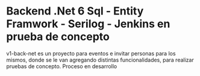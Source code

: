 # Backend .Net 6 Sql - Entity Framwork - Serilog - Jenkins en prueba de concepto
v1-back-net es un proyecto para eventos e invitar personas para los mismos, donde se le van agregando distintas funcionalidades, para realizar pruebas de concepto. 
Proceso en desarrollo
